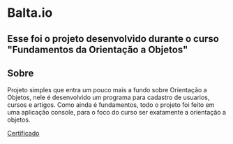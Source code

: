 # Balta.io

## Esse foi o projeto desenvolvido durante o curso "Fundamentos da Orientação a Objetos"

## Sobre

Projeto simples que entra um pouco mais a fundo sobre Orientação a Objetos, nele é desenvolvido um programa para cadastro de usuarios, cursos e artigos. Como ainda é fundamentos, todo o projeto foi feito em uma aplicação console, para o foco do curso ser exatamente a orientação a objetos.

[Certificado](https://balta.io/certificados/58698f70-da7e-410d-a102-8f80fed40459)


